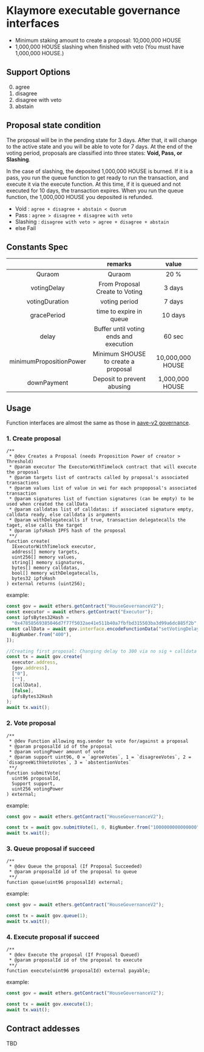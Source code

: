 # Klaymore executable governance interfaces

- Minimum staking amount to create a proposal: 10,000,000 HOUSE
- 1,000,000 HOUSE slashing when finished with veto (You must have 1,000,000 HOUSE.)

## Support Options

0. agree
1. disagree
2. disagree with veto
3. abstain

## Proposal state condition

The proposal will be in the pending state for 3 days. After that, it will change to the active state and you will be able to vote for 7 days.
At the end of the voting period, proposals are classified into three states: **Void, Pass, or Slashing**.

In the case of slashing, the deposited 1,000,000 HOUSE is burned.
If it is a pass, you run the queue function to get ready to run the transaction, and execute it via the execute function. At this time, if it is queued and not executed for 10 days, the transaction expires.
When you run the queue function, the 1,000,000 HOUSE you deposited is refunded.

- Void : `agree + disagree + abstain < Quorum`
- Pass : `agree > disagree + disagree with veto`
- Slashing : `disagree with veto > agree + disagree + abstain`
- else Fail

## Constants Spec

|                         |                remarks                 |      value       |
| :---------------------: | :------------------------------------: | :--------------: |
|         Quraom          |                 Quraom                 |       20 %       |
|       votingDelay       |     From Proposal Create to Voting     |      3 days      |
|     votingDuration      |             voting period              |      7 days      |
|       gracePeriod       |        time to expire in queue         |     10 days      |
|          delay          | Buffer until voting ends and execution |      60 sec      |
| minimumPropositionPower |  Minimum SHOUSE to create a proposal   | 10,000,000 HOUSE |
|       downPayment       |       Deposit to prevent abusing       | 1,000,000 HOUSE  |

## Usage

Function interfaces are almost the same as those in [aave-v2 governance](https://github.com/aave/governance-v2).

### 1. Create proposal

```solidity
/**
 * @dev Creates a Proposal (needs Proposition Power of creator > Threshold)
 * @param executor The ExecutorWithTimelock contract that will execute the proposal
 * @param targets list of contracts called by proposal's associated transactions
 * @param values list of value in wei for each propoposal's associated transaction
 * @param signatures list of function signatures (can be empty) to be used when created the callData
 * @param calldatas list of calldatas: if associated signature empty, calldata ready, else calldata is arguments
 * @param withDelegatecalls if true, transaction delegatecalls the taget, else calls the target
 * @param ipfsHash IPFS hash of the proposal
 **/
function create(
  IExecutorWithTimelock executor,
  address[] memory targets,
  uint256[] memory values,
  string[] memory signatures,
  bytes[] memory calldatas,
  bool[] memory withDelegatecalls,
  bytes32 ipfsHash
) external returns (uint256);

```

example:

```typescript
const gov = await ethers.getContract("HouseGovernanceV2");
const executor = await ethers.getContract("Executor");
const ipfsBytes32Hash =
  "0x47858569385046d7f77f5032ae41e511b40a7fbfbd315503ba3d99a6dc885f2b";
const callData = await gov.interface.encodeFunctionData("setVotingDelay", [
  BigNumber.from("400"),
]);

//Creating first proposal: Changing delay to 300 via no sig + calldata
const tx = await gov.create(
  executor.address,
  [gov.address],
  ["0"],
  [""],
  [callData],
  [false],
  ipfsBytes32Hash
);
await tx.wait();
```

### 2. Vote proposal

```solidity
/**
 * @dev Function allowing msg.sender to vote for/against a proposal
 * @param proposalId id of the proposal
 * @param votingPower amount of vote
 * @param support uint96, 0 = `agreeVotes`, 1 = `disagreeVotes`, 2 = `disagreeWithVetoVotes`, 3 = `abstentionVotes`
 **/
function submitVote(
  uint96 proposalId,
  Support support,
  uint256 votingPower
) external;

```

example:

```typescript
const gov = await ethers.getContract("HouseGovernanceV2");

const tx = await gov.submitVote(1, 0, BigNumber.from("1000000000000000"));
await tx.wait();
```

### 3. Queue proposal if succeed

```solidity
/**
 * @dev Queue the proposal (If Proposal Succeeded)
 * @param proposalId id of the proposal to queue
 **/
function queue(uint96 proposalId) external;

```

example:

```typescript
const gov = await ethers.getContract("HouseGovernanceV2");

const tx = await gov.queue(1);
await tx.wait();
```

### 4. Execute proposal if succeed

```solidity
/**
 * @dev Execute the proposal (If Proposal Queued)
 * @param proposalId id of the proposal to execute
 **/
function execute(uint96 proposalId) external payable;

```

example:

```typescript
const gov = await ethers.getContract("HouseGovernanceV2");

const tx = await gov.execute(1);
await tx.wait();
```

## Contract addesses

TBD

